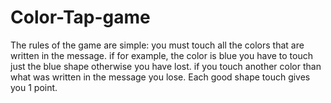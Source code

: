 # Color-Tap-game
The rules of the game are simple: you must touch all the colors that are written in the message.
if for example, the color is blue you have to touch just the blue shape otherwise you have lost.
if you touch another color than what was written in the message you lose. Each good shape touch gives you 1 point.
